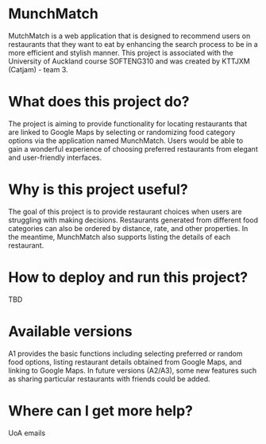 # MunchMatch
MutchMatch is a web application that is designed to recommend users on restaurants that they want to eat by enhancing the search process to be in a more efficient and stylish manner. This project is associated with the University of Auckland course SOFTENG310 and was created by KTTJXM (Catjam) - team 3.  

# What does this project do?
The project is aiming to provide functionality for locating restaurants that are linked to Google Maps by selecting or randomizing food category options via the application named MunchMatch. Users would be able to gain a wonderful experience of choosing preferred restaurants from elegant and user-friendly interfaces.

# Why is this project useful?
The goal of this project is to provide restaurant choices when users are struggling with making decisions. Restaurants generated from different food categories can also be ordered by distance, rate, and other properties. In the meantime, MunchMatch also supports listing the details of each restaurant.

# How to deploy and run this project?
TBD

# Available versions
A1 provides the basic functions including selecting preferred or random food options, listing restaurant details obtained from Google Maps, and linking to Google Maps. In future versions (A2/A3), some new features such as sharing particular restaurants with friends could be added.

# Where can I get more help?
UoA emails
